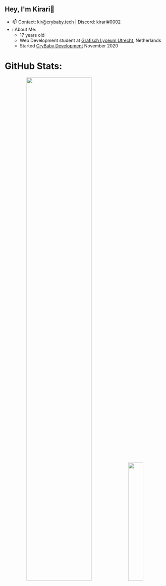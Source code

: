## Hey, I'm Kirari👋
- 📫 Contact: kir@crybaby.tech | Discord: [kirari#0002](https://crybaby.tech/discord)
-  ℹ About Me: 
   - 17 years old
   - Web Development student at [Grafisch Lyceum Utrecht](https://www.glu.nl/opleiding/mediadeveloper/), Netherlands
   - Started [CryBaby Development](https://crybaby.tech/) November 2020

# GitHub Stats:

<p align="center">
  <a><img width="64%" src="https://raw.githubusercontent.com/kir02/summary-cards/master/profile-summary-card-output/nord_dark/0-profile-details.svg"></a>
  <a><img width="31%" src="https://raw.githubusercontent.com/kir02/summary-cards/master/profile-summary-card-output/nord_dark/1-repos-per-language.svg"></a>
</p>
